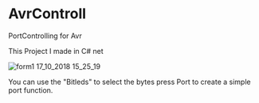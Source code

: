 # AvrControll
PortControlling for Avr

This Project I made in C# net





![form1 17_10_2018 15_25_19](https://user-images.githubusercontent.com/44232840/47089331-e7877200-d220-11e8-9960-1dda2b06ec54.png)

You can use the "Bitleds" to select the bytes press Port to create a simple port function.
